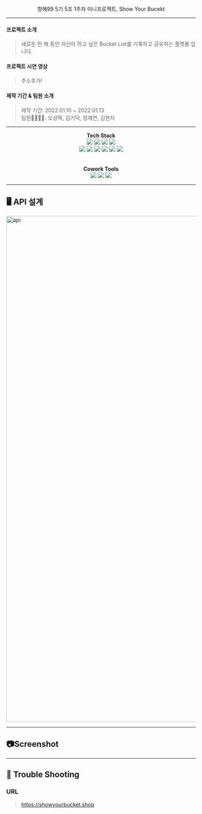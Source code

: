 <div align ="center">
  항해99 5기 5조 1주차 미니프로젝트, Show Your Bucekt
</div>

* * *

#### 프로젝트 소개
> 새로운 한 해 동안 자신이 하고 싶은 Bucket List를 기록하고 공유하는 플랫폼 입니다.

#### 프로젝트 시연 영상
> 주소추가!

#### 제작 기간 & 팀원 소개
>제작 기간: 2022.01.10 ~ 2022.01.13  
>팀원🧑‍💻👩‍💻: 오성택, 김기덕, 정재연, 김현지
* * *
<div align ="center">
  <b>
 Tech Stack
  </b>
</div>

<div align ="center">
  <img src="https://img.shields.io/badge/Python-3776AB?style=for-the-badge&logo=Python&logoColor=white"> <img src="https://img.shields.io/badge/JavaScript-F7DF1E?style=for-the-badge&logo=JavaScript&logoColor=white"> <img src="https://img.shields.io/badge/CSS-1572B6?style=for-the-badge&logo=CSS3&logoColor=white"> <img src="https://img.shields.io/badge/jQuery-0769AD?style=for-the-badge&logo=jQuery&logoColor=white"></br> <img src="https://img.shields.io/badge/Jinja2-B41717D?style=for-the-badge&logo=Jinja&logoColor=white"> <img src="https://img.shields.io/badge/mongodb-47A248?style=for-the-badge&logo=MongoDB&logoColor=white"> <img src="https://img.shields.io/badge/Flask-000000?style=for-the-badge&logo=Flask&logoColor=white"> <img src="https://img.shields.io/badge/AWS-FF9900?style=for-the-badge&logo=AWS&logoColor=white"> <img src="https://img.shields.io/badge/Linux-FCC624?style=for-the-badge&logo=linux&logoColor=white"> <img src="https://img.shields.io/badge/Bootstrap-7952B3?style=for-the-badge&logo=BootStrap&logoColor=white">
</div>
<br></br>
<div align ="center">
  <b>
  Cowork Tools
  </b>
</div>  
<div align ="center">
  <img src="https://img.shields.io/badge/github-181717?style=for-the-badge&logo=github&logoColor=white"> <img src="https://img.shields.io/badge/slack-4A154B?style=for-the-badge&logo=slack&logoColor=white"> <img src="https://img.shields.io/badge/kakaotalk-FFCD00?style=for-the-badge&logo=kakaotalk&logoColor=white">
</div>

* * *
## 🖥 API 설계
<img width="1347" alt="api" src="https://user-images.githubusercontent.com/91252981/149280209-21fc5ebe-7191-41fd-8eaf-24a8acb93991.png">

* * *
## 📷Screenshot

* * *
## 📌 Trouble Shooting

### URL
> https://showyourbucket.shop
